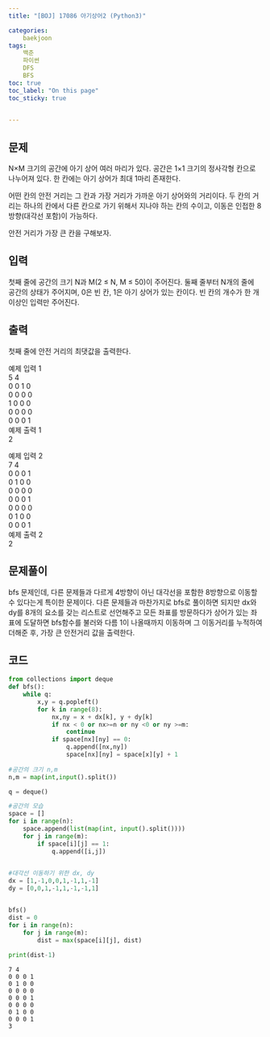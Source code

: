 ```yaml
---
title: "[BOJ] 17086 아기상어2 (Python3)"

categories:
    baekjoon
tags:
    백준
    파이썬
    DFS
    BFS
toc: true
toc_label: "On this page"
toc_sticky: true

    
---
```

## 문제
N×M 크기의 공간에 아기 상어 여러 마리가 있다. 공간은 1×1 크기의 정사각형 칸으로 나누어져 있다. 한 칸에는 아기 상어가 최대 1마리 존재한다.

어떤 칸의 안전 거리는 그 칸과 가장 거리가 가까운 아기 상어와의 거리이다. 두 칸의 거리는 하나의 칸에서 다른 칸으로 가기 위해서 지나야 하는 칸의 수이고, 이동은 인접한 8방향(대각선 포함)이 가능하다.

안전 거리가 가장 큰 칸을 구해보자. 

## 입력
첫째 줄에 공간의 크기 N과 M(2 ≤ N, M ≤ 50)이 주어진다. 둘째 줄부터 N개의 줄에 공간의 상태가 주어지며, 0은 빈 칸, 1은 아기 상어가 있는 칸이다. 빈 칸의 개수가 한 개 이상인 입력만 주어진다.

## 출력
첫째 줄에 안전 거리의 최댓값을 출력한다.

예제 입력 1         
5 4   
0 0 1 0   
0 0 0 0   
1 0 0 0   
0 0 0 0   
0 0 0 1   
예제 출력 1        
2   


예제 입력 2     
7 4   
0 0 0 1   
0 1 0 0   
0 0 0 0   
0 0 0 1   
0 0 0 0   
0 1 0 0   
0 0 0 1   
예제 출력 2    
2

## 문제풀이
bfs 문제인데, 다른 문제들과 다르게 4방향이 아닌 대각선을 포함한 8방향으로 이동할 수 있다는게 특이한 문제이다. 다른 문제들과 마찬가지로 bfs로 풀이하면 되지만
dx와 dy를 8개의 요소를 갖는 리스트로 선언해주고 모든 좌표를 방문하다가 상어가 있는 좌표에 도달하면 bfs함수를 불러와 다름 1이 나올때까지 이동하며 그 이동거리를 누적하여 더해준 후, 가장 큰 안전거리 값을 출력한다.


## 코드
```python
from collections import deque
def bfs():
    while q:
        x,y = q.popleft()
        for k in range(8):
            nx,ny = x + dx[k], y + dy[k]
            if nx < 0 or nx>=n or ny <0 or ny >=m:
                continue
            if space[nx][ny] == 0:
                q.append([nx,ny])
                space[nx][ny] = space[x][y] + 1
        
#공간의 크기 n,m
n,m = map(int,input().split())

q = deque()

#공간의 모습 
space = []
for i in range(n):
    space.append(list(map(int, input().split())))
    for j in range(m):
        if space[i][j] == 1:
            q.append([i,j])
            

#대각선 이동하기 위한 dx, dy
dx = [1,-1,0,0,1,-1,1,-1]
dy = [0,0,1,-1,1,-1,-1,1]


bfs()
dist = 0
for i in range(n):
    for j in range(m):
        dist = max(space[i][j], dist)
        
print(dist-1)
```

    7 4
    0 0 0 1
    0 1 0 0
    0 0 0 0
    0 0 0 1
    0 0 0 0
    0 1 0 0
    0 0 0 1
    3




